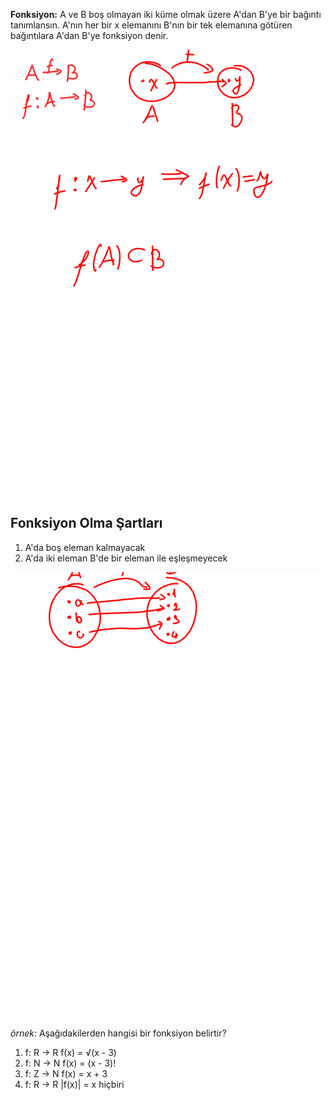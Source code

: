 **Fonksiyon:** A ve B boş olmayan iki küme olmak üzere A'dan B'ye bir bağıntı tanımlansın. A'nın her bir x elemanını B'nın bir tek elemanına götüren bağıntılara A'dan B'ye fonksiyon denir.

![image](fonksiyonların-gösterimi.svg)

## Fonksiyon Olma Şartları
1. A'da boş eleman kalmayacak
2. A'da iki eleman B'de bir eleman ile eşleşmeyecek

![image](fonksiyon-örneği.svg)


*örnek:* Aşağıdakilerden hangisi bir fonksiyon belirtir?
1. f: R → R     f(x) = √(x - 3)
2. f: N → N     f(x) = (x - 3)!
3. f: Z → N     f(x) = x + 3
4. f: R → R     |f(x)| = x
hiçbiri
